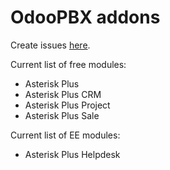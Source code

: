 # OdooPBX addons
Create issues [here](https://github.com/odoopbx/addons/issues).

Current list of free modules:
* Asterisk Plus
* Asterisk Plus CRM
* Asterisk Plus Project
* Asterisk Plus Sale

Current list of EE modules:
* Asterisk Plus Helpdesk
